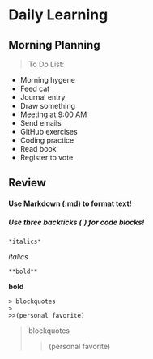 # Daily Learning

## Morning Planning

> To Do List:

+ Morning hygene
+ Feed cat
+ Journal entry
+ Draw something
+ Meeting at 9:00 AM
+ Send emails
+ GitHub exercises
+ Coding practice
+ Read book
+ Register to vote


## Review

#### Use **Markdown** (.md) to format text!

##### Use three backticks (`) for code blocks!


```
*italics*
```

*italics*

```
**bold**
```

**bold**

```
> blockquotes
>
>>(personal favorite)
```

> blockquotes
>
>>(personal favorite)



